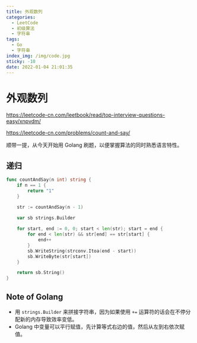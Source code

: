 ```yaml
---
title: 外观数列
categories:
  - LeetCode
  - 初级算法
  - 字符串
tags:
  - Go
  - 字符串
index_img: /img/code.jpg
sticky: -10
date: 2022-01-04 21:01:35
---
```


# 外观数列

https://leetcode-cn.com/leetbook/read/top-interview-questions-easy/xnpvdm/

https://leetcode-cn.com/problems/count-and-say/

顺带一提，从今天开始用 Golang 刷题，以便掌握算法的同时熟悉语言特性。

## 递归

```go
func countAndSay(n int) string {
    if n == 1 {
        return "1"
    }

    str := countAndSay(n - 1)

    var sb strings.Builder
    
    for start, end := 0, 0; start < len(str); start = end {
        for end < len(str) && str[end] == str[start] {
            end++
        }
        sb.WriteString(strconv.Itoa(end - start))
        sb.WriteByte(str[start])
    }

    return sb.String()
}
```

## Note of Golang

+ 用 `strings.Builder` 来拼接字符串，因为如果使用 `+=` 运算符的话会在不停分配新的内存导致效率变低。
+ Golang 中变量可以平行赋值，先计算等式右边的值，然后从左到右依次赋值。

